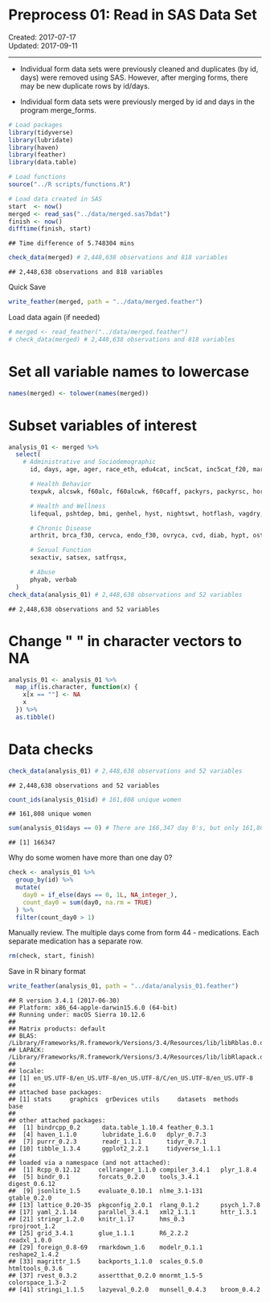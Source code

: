 Preprocess 01: Read in SAS Data Set
================
Created: 2017-07-17 <br> Updated: 2017-09-11

------------------------------------------------------------------------

-   Individual form data sets were previously cleaned and duplicates (by id, days) were removed using SAS. However, after merging forms, there may be new duplicate rows by id/days.

-   Individual form data sets were previously merged by id and days in the program merge\_forms.

``` r
# Load packages
library(tidyverse)
library(lubridate)
library(haven)
library(feather)
library(data.table)

# Load functions
source("../R scripts/functions.R")
```

``` r
# Load data created in SAS
start  <- now()
merged <- read_sas("../data/merged.sas7bdat")
finish <- now()
difftime(finish, start)
```

    ## Time difference of 5.748304 mins

``` r
check_data(merged) # 2,448,638 observations and 818 variables
```

    ## 2,448,638 observations and 818 variables

Quick Save

``` r
write_feather(merged, path = "../data/merged.feather")
```

Load data again (if needed)

``` r
# merged <- read_feather("../data/merged.feather")
# check_data(merged) # 2,448,638 observations and 818 variables
```

Set all variable names to lowercase
===================================

``` r
names(merged) <- tolower(names(merged))
```

Subset variables of interest
============================

``` r
analysis_01 <- merged %>% 
  select(
    # Administrative and Sociodemographic
      id, days, age, ager, race_eth, edu4cat, inc5cat, inc5cat_f20, marital, married, sex, ctos, parity,

      # Health Behavior
      texpwk, alcswk, f60alc, f60alcwk, f60caff, packyrs, packyrsc, horm, hormnw, tccode, livalor, livaln,

      # Health and Wellness
      lifequal, pshtdep, bmi, genhel, hyst, nightswt, hotflash, vagdry, incont, atrophy,

      # Chronic Disease
      arthrit, brca_f30, cervca, endo_f30, ovryca, cvd, diab, hypt, osteopor, pad, canc_f30, hip55,

      # Sexual Function
      sexactiv, satsex, satfrqsx,

      # Abuse
      phyab, verbab
  )
check_data(analysis_01) # 2,448,638 observations and 52 variables
```

    ## 2,448,638 observations and 52 variables

Change " " in character vectors to NA
=====================================

``` r
analysis_01 <- analysis_01 %>% 
  map_if(is.character, function(x) {
    x[x == ""] <- NA
    x
  }) %>% 
  as.tibble()
```

Data checks
===========

``` r
check_data(analysis_01) # 2,448,638 observations and 52 variables
```

    ## 2,448,638 observations and 52 variables

``` r
count_ids(analysis_01$id) # 161,808 unique women
```

    ## 161,808 unique women

``` r
sum(analysis_01$days == 0) # There are 166,347 day 0's, but only 161,808 women.
```

    ## [1] 166347

Why do some women have more than one day 0?

``` r
check <- analysis_01 %>%
  group_by(id) %>%
  mutate(
    day0 = if_else(days == 0, 1L, NA_integer_),
    count_day0 = sum(day0, na.rm = TRUE)
  ) %>%
  filter(count_day0 > 1)
```

Manually review. The multiple days come from form 44 - medications. Each separate medication has a separate row.

``` r
rm(check, start, finish)
```

Save in R binary format

``` r
write_feather(analysis_01, path = "../data/analysis_01.feather")
```

    ## R version 3.4.1 (2017-06-30)
    ## Platform: x86_64-apple-darwin15.6.0 (64-bit)
    ## Running under: macOS Sierra 10.12.6
    ## 
    ## Matrix products: default
    ## BLAS: /Library/Frameworks/R.framework/Versions/3.4/Resources/lib/libRblas.0.dylib
    ## LAPACK: /Library/Frameworks/R.framework/Versions/3.4/Resources/lib/libRlapack.dylib
    ## 
    ## locale:
    ## [1] en_US.UTF-8/en_US.UTF-8/en_US.UTF-8/C/en_US.UTF-8/en_US.UTF-8
    ## 
    ## attached base packages:
    ## [1] stats     graphics  grDevices utils     datasets  methods   base     
    ## 
    ## other attached packages:
    ##  [1] bindrcpp_0.2      data.table_1.10.4 feather_0.3.1    
    ##  [4] haven_1.1.0       lubridate_1.6.0   dplyr_0.7.3      
    ##  [7] purrr_0.2.3       readr_1.1.1       tidyr_0.7.1      
    ## [10] tibble_1.3.4      ggplot2_2.2.1     tidyverse_1.1.1  
    ## 
    ## loaded via a namespace (and not attached):
    ##  [1] Rcpp_0.12.12     cellranger_1.1.0 compiler_3.4.1   plyr_1.8.4      
    ##  [5] bindr_0.1        forcats_0.2.0    tools_3.4.1      digest_0.6.12   
    ##  [9] jsonlite_1.5     evaluate_0.10.1  nlme_3.1-131     gtable_0.2.0    
    ## [13] lattice_0.20-35  pkgconfig_2.0.1  rlang_0.1.2      psych_1.7.8     
    ## [17] yaml_2.1.14      parallel_3.4.1   xml2_1.1.1       httr_1.3.1      
    ## [21] stringr_1.2.0    knitr_1.17       hms_0.3          rprojroot_1.2   
    ## [25] grid_3.4.1       glue_1.1.1       R6_2.2.2         readxl_1.0.0    
    ## [29] foreign_0.8-69   rmarkdown_1.6    modelr_0.1.1     reshape2_1.4.2  
    ## [33] magrittr_1.5     backports_1.1.0  scales_0.5.0     htmltools_0.3.6 
    ## [37] rvest_0.3.2      assertthat_0.2.0 mnormt_1.5-5     colorspace_1.3-2
    ## [41] stringi_1.1.5    lazyeval_0.2.0   munsell_0.4.3    broom_0.4.2
